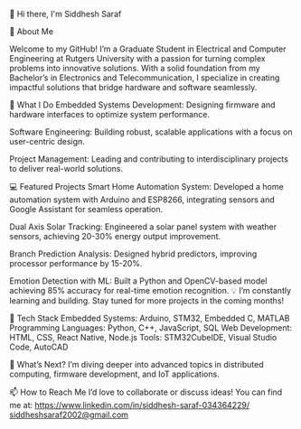 👋 Hi there, I'm Siddhesh Saraf

🚀 About Me

Welcome to my GitHub! I’m a Graduate Student in Electrical and Computer Engineering at Rutgers University with a passion for turning complex problems into innovative solutions. With a solid foundation from my Bachelor’s in Electronics and Telecommunication, I specialize in creating impactful solutions that bridge hardware and software seamlessly.

🌟 What I Do
Embedded Systems Development: Designing firmware and hardware interfaces to optimize system performance.

Software Engineering: Building robust, scalable applications with a focus on user-centric design.

Project Management: Leading and contributing to interdisciplinary projects to deliver real-world solutions.

💻 Featured Projects
Smart Home Automation System: Developed a home automation system with Arduino and ESP8266, integrating sensors and Google Assistant for seamless operation.

Dual Axis Solar Tracking: Engineered a solar panel system with weather sensors, achieving 20-30% energy output improvement.

Branch Prediction Analysis: Designed hybrid predictors, improving processor performance by 15-20%.

Emotion Detection with ML: Built a Python and OpenCV-based model achieving 85% accuracy for real-time emotion recognition.
💡 I’m constantly learning and building. Stay tuned for more projects in the coming months!

🔧 Tech Stack
Embedded Systems: Arduino, STM32, Embedded C, MATLAB
Programming Languages: Python, C++, JavaScript, SQL
Web Development: HTML, CSS, React Native, Node.js
Tools: STM32CubeIDE, Visual Studio Code, AutoCAD

🌱 What’s Next?
I’m diving deeper into advanced topics in distributed computing, firmware development, and IoT applications.

📫 How to Reach Me
I’d love to collaborate or discuss ideas! You can find me at:
https://www.linkedin.com/in/siddhesh-saraf-034364229/
siddheshsaraf2002@gmail.com

















<!--
**Siddhesh67/Siddhesh67** is a ✨ _special_ ✨ repository because its `README.md` (this file) appears on your GitHub profile.

Here are some ideas to get you started:

- 🔭 I’m currently working on ...
- 🌱 I’m currently learning ...
- 👯 I’m looking to collaborate on ...
- 🤔 I’m looking for help with ...
- 💬 Ask me about ...
- 📫 How to reach me: ...
- 😄 Pronouns: ...
- ⚡ Fun fact: ...
-->
